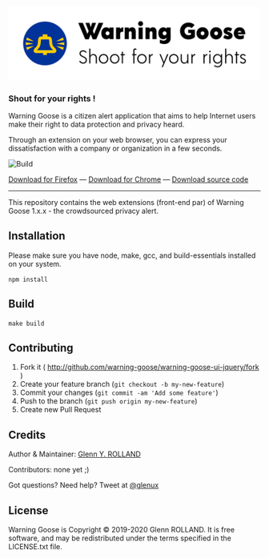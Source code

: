 
![Warning Goose Icon](https://raw.githubusercontent.com/warning-goose/warning-goose-ui-jquery/develop/img/icon-with-text-512.png)

### Shout for your rights !

Warning Goose is a citizen alert application that aims to help Internet users make their right to data protection and privacy heard.

Through an extension on your web browser, you can express your dissatisfaction with a company or organization in a few seconds.

![Build](https://github.com/warning-goose/warning-goose-ui-jquery/workflows/Build/badge.svg)

[Download for Firefox](https://addons.mozilla.org/fr/firefox/addon/warning-goose/) &mdash; [Download for Chrome](https://chrome.google.com/webstore/detail/warning-goose/pmedhcfnjiajfbanjbingfiffaihnphf?hl=en) &mdash; [Download source code](https://github.com/warning-goose/warning-goose-ui-jquery/releases)

---

This repository contains the web extensions (front-end par) of Warning Goose 1.x.x - the crowdsourced privacy alert.

## Installation

Please make sure you have node, make, gcc, and build-essentials installed on
your system.

    npm install


## Build

    make build


## Contributing

1. Fork it ( http://github.com/warning-goose/warning-goose-ui-jquery/fork )
2. Create your feature branch (`git checkout -b my-new-feature`)
3. Commit your changes (`git commit -am 'Add some feature'`)
4. Push to the branch (`git push origin my-new-feature`)
5. Create new Pull Request


## Credits

Author & Maintainer: [Glenn Y. ROLLAND](https://github.com/glenux)

Contributors: none yet ;)

Got questions? Need help? Tweet at [@glenux](https://twitter.com/glenux)


## License

Warning Goose is Copyright © 2019-2020 Glenn ROLLAND. It is free software, and may be redistributed under the terms specified in the LICENSE.txt file.


